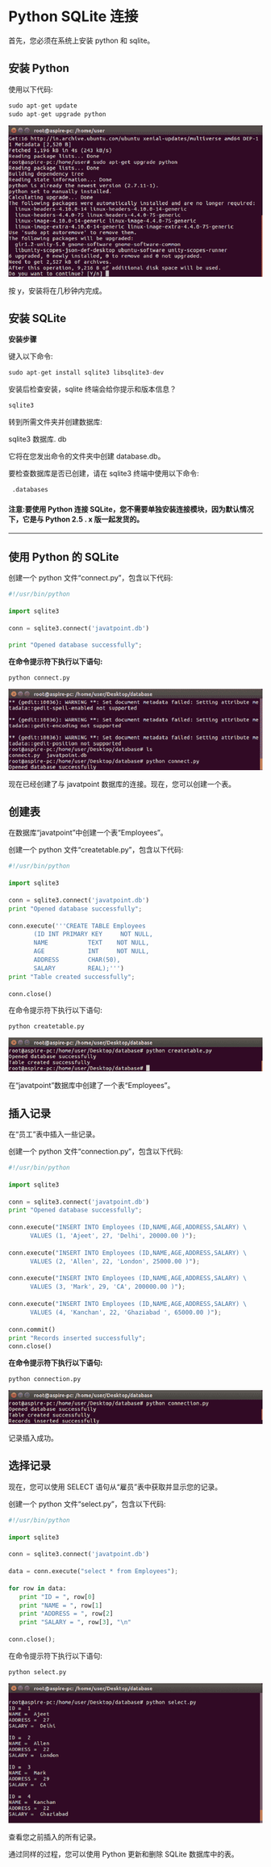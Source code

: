 # Python SQLite 连接



首先，您必须在系统上安装 python 和 sqlite。

## 安装 Python

使用以下代码:

```py
sudo apt-get update
sudo apt-get upgrade python

```

![SQLite Connect sqlite with python 1](img/98ddb8f0a2d623e271691c9e6f46a3e1.png)

按 y，安装将在几秒钟内完成。

## 安装 SQLite

**安装步骤**

键入以下命令:

```py
sudo apt-get install sqlite3 libsqlite3-dev

```

安装后检查安装，sqlite 终端会给你提示和版本信息？

```py
sqlite3

```

转到所需文件夹并创建数据库:

sqlite3 数据库. db

它将在您发出命令的文件夹中创建 database.db。

要检查数据库是否已创建，请在 sqlite3 终端中使用以下命令:

```py
 .databases

```

#### 注意:要使用 Python 连接 SQLite，您不需要单独安装连接模块，因为默认情况下，它是与 Python 2.5 . x 版一起发货的。

* * *

## 使用 Python 的 SQLite

创建一个 python 文件“connect.py”，包含以下代码:

```py
#!/usr/bin/python

import sqlite3

conn = sqlite3.connect('javatpoint.db')

print "Opened database successfully";

```

**在命令提示符下执行以下语句:**

```py
python connect.py

```

![SQLite Connect sqlite with python 2](img/39d1342661f43a70acd451c3accf2bd6.png)

现在已经创建了与 javatpoint 数据库的连接。现在，您可以创建一个表。

## 创建表

在数据库“javatpoint”中创建一个表“Employees”。

创建一个 python 文件“createtable.py”，包含以下代码:

```py
#!/usr/bin/python

import sqlite3

conn = sqlite3.connect('javatpoint.db')
print "Opened database successfully";

conn.execute('''CREATE TABLE Employees
       (ID INT PRIMARY KEY     NOT NULL,
       NAME           TEXT    NOT NULL,
       AGE            INT     NOT NULL,
       ADDRESS        CHAR(50),
       SALARY         REAL);''')
print "Table created successfully";

conn.close()

```

在命令提示符下执行以下语句:

```py
python createtable.py

```

![SQLite Connect sqlite with python 3](img/34a96bf81fb97cd19581923a0abaf526.png)

在“javatpoint”数据库中创建了一个表“Employees”。

## 插入记录

在“员工”表中插入一些记录。

创建一个 python 文件“connection.py”，包含以下代码:

```py
#!/usr/bin/python

import sqlite3

conn = sqlite3.connect('javatpoint.db')
print "Opened database successfully";

conn.execute("INSERT INTO Employees (ID,NAME,AGE,ADDRESS,SALARY) \
      VALUES (1, 'Ajeet', 27, 'Delhi', 20000.00 )");

conn.execute("INSERT INTO Employees (ID,NAME,AGE,ADDRESS,SALARY) \
      VALUES (2, 'Allen', 22, 'London', 25000.00 )");

conn.execute("INSERT INTO Employees (ID,NAME,AGE,ADDRESS,SALARY) \
      VALUES (3, 'Mark', 29, 'CA', 200000.00 )");

conn.execute("INSERT INTO Employees (ID,NAME,AGE,ADDRESS,SALARY) \
      VALUES (4, 'Kanchan', 22, 'Ghaziabad ', 65000.00 )");

conn.commit()
print "Records inserted successfully";
conn.close()

```

**在命令提示符下执行以下语句:**

```py
python connection.py

```

![SQLite Connect sqlite with python 4](img/7ba1b156540a9f1a241f221e4591a53a.png)

记录插入成功。

## 选择记录

现在，您可以使用 SELECT 语句从“雇员”表中获取并显示您的记录。

创建一个 python 文件“select.py”，包含以下代码:

```py
#!/usr/bin/python

import sqlite3

conn = sqlite3.connect('javatpoint.db')

data = conn.execute("select * from Employees");

for row in data:
   print "ID = ", row[0]
   print "NAME = ", row[1]
   print "ADDRESS = ", row[2]
   print "SALARY = ", row[3], "\n"

conn.close();

```

在命令提示符下执行以下语句:

```py
python select.py 

```

![SQLite Connect sqlite with python 5](img/1b56a244bc056f0a2efd7eb0cb1e2d87.png)

查看您之前插入的所有记录。

通过同样的过程，您可以使用 Python 更新和删除 SQLite 数据库中的表。